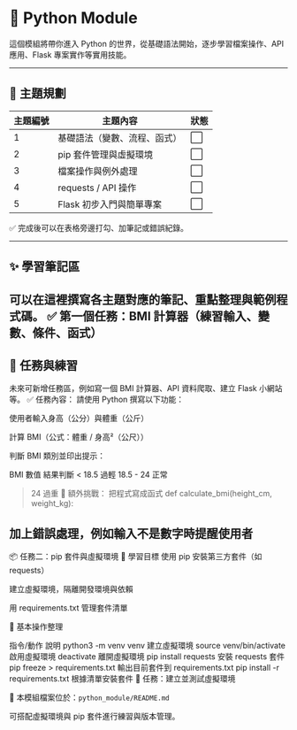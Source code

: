 # 🐍 Python Module

這個模組將帶你進入 Python 的世界，從基礎語法開始，逐步學習檔案操作、API 應用、Flask 專案實作等實用技能。

---

## 📌 主題規劃

| 主題編號 | 主題內容                     | 狀態 |
|----------|------------------------------|------|
| 1        | 基礎語法（變數、流程、函式） | ⬜️   |
| 2        | pip 套件管理與虛擬環境       | ⬜️   |
| 3        | 檔案操作與例外處理           | ⬜️   |
| 4        | requests / API 操作          | ⬜️   |
| 5        | Flask 初步入門與簡單專案     | ⬜️   |

✅ 完成後可以在表格旁邊打勾、加筆記或錯誤紀錄。

---

## ✨ 學習筆記區

可以在這裡撰寫各主題對應的筆記、重點整理與範例程式碼。
✅ 第一個任務：BMI 計算器（練習輸入、變數、條件、函式）
---

## 🧩 任務與練習

未來可新增任務區，例如寫一個 BMI 計算器、API 資料爬取、建立 Flask 小網站等。
✅ 任務內容：
請使用 Python 撰寫以下功能：

使用者輸入身高（公分）與體重（公斤）

計算 BMI（公式：體重 / 身高²（公尺））

判斷 BMI 類別並印出提示：


BMI 數值	結果判斷
< 18.5	過輕
18.5 - 24	正常
> 24	過重
📁 額外挑戰：
把程式寫成函式 def calculate_bmi(height_cm, weight_kg):

加上錯誤處理，例如輸入不是數字時提醒使用者
---
📦 任務二：pip 套件與虛擬環境
🎯 學習目標
使用 pip 安裝第三方套件（如 requests）

建立虛擬環境，隔離開發環境與依賴

用 requirements.txt 管理套件清單

🔧 基本操作整理

指令/動作	說明
python3 -m venv venv	建立虛擬環境
source venv/bin/activate	啟用虛擬環境
deactivate	離開虛擬環境
pip install requests	安裝 requests 套件
pip freeze > requirements.txt	輸出目前套件到 requirements.txt
pip install -r requirements.txt	根據清單安裝套件
🧪 任務：建立並測試虛擬環境

📁 本模組檔案位於：`python_module/README.md`

可搭配虛擬環境與 pip 套件進行練習與版本管理。

